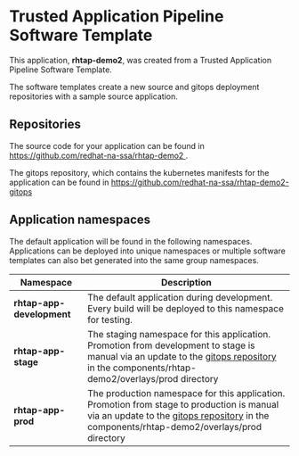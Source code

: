 # Trusted Application Pipeline Software Template

This application, **rhtap-demo2**, was created from a Trusted Application Pipeline Software Template.

The software templates create a new source and gitops deployment repositories with a sample source application. 

## Repositories

The source code for your application can be found in [https://github.com/redhat-na-ssa/rhtap-demo2 ](https://github.com/redhat-na-ssa/rhtap-demo2 ).
 
The gitops repository, which contains the kubernetes manifests for the application can be found in 
[https://github.com/redhat-na-ssa/rhtap-demo2-gitops ](https://github.com/redhat-na-ssa/rhtap-demo2-gitops ) 

## Application namespaces 

The default application will be found in the following namespaces. Applications can be deployed into unique namespaces or multiple software templates can also bet generated into the same group namespaces.  

|  Namespace   |  Description   |  
| -------- | -------- |   
| **rhtap-app-development** | The default application during development. Every build will be deployed to this namespace for testing. | 
| **rhtap-app-stage** | The staging namespace for this application. Promotion from development to stage is manual via an update to the [gitops repository](https://github.com/redhat-na-ssa/rhtap-demo2-gitops ) in the components/rhtap-demo2/overlays/prod directory |  
| **rhtap-app-prod** | The production namespace for this application. Promotion from stage to production is manual via an update to the [gitops repository](https://github.com/redhat-na-ssa/rhtap-demo2-gitops ) in the components/rhtap-demo2/overlays/prod directory | 